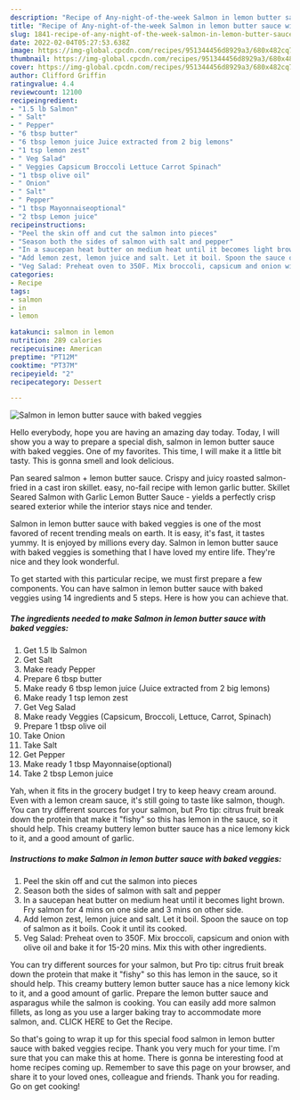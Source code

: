 ```yaml
---
description: "Recipe of Any-night-of-the-week Salmon in lemon butter sauce with baked veggies"
title: "Recipe of Any-night-of-the-week Salmon in lemon butter sauce with baked veggies"
slug: 1841-recipe-of-any-night-of-the-week-salmon-in-lemon-butter-sauce-with-baked-veggies
date: 2022-02-04T05:27:53.638Z
image: https://img-global.cpcdn.com/recipes/951344456d8929a3/680x482cq70/salmon-in-lemon-butter-sauce-with-baked-veggies-recipe-main-photo.jpg
thumbnail: https://img-global.cpcdn.com/recipes/951344456d8929a3/680x482cq70/salmon-in-lemon-butter-sauce-with-baked-veggies-recipe-main-photo.jpg
cover: https://img-global.cpcdn.com/recipes/951344456d8929a3/680x482cq70/salmon-in-lemon-butter-sauce-with-baked-veggies-recipe-main-photo.jpg
author: Clifford Griffin
ratingvalue: 4.4
reviewcount: 12100
recipeingredient:
- "1.5 lb Salmon"
- " Salt"
- " Pepper"
- "6 tbsp butter"
- "6 tbsp lemon juice Juice extracted from 2 big lemons"
- "1 tsp lemon zest"
- " Veg Salad"
- " Veggies Capsicum Broccoli Lettuce Carrot Spinach"
- "1 tbsp olive oil"
- " Onion"
- " Salt"
- " Pepper"
- "1 tbsp Mayonnaiseoptional"
- "2 tbsp Lemon juice"
recipeinstructions:
- "Peel the skin off and cut the salmon into pieces"
- "Season both the sides of salmon with salt and pepper"
- "In a saucepan heat butter on medium heat until it becomes light brown. Fry salmon for 4 mins on one side and 3 mins on other side."
- "Add lemon zest, lemon juice and salt. Let it boil. Spoon the sauce on top of salmon as it boils. Cook it until its cooked."
- "Veg Salad: Preheat oven to 350F. Mix broccoli, capsicum and onion with olive oil and bake it for 15-20 mins. Mix this with other ingredients."
categories:
- Recipe
tags:
- salmon
- in
- lemon

katakunci: salmon in lemon 
nutrition: 289 calories
recipecuisine: American
preptime: "PT12M"
cooktime: "PT37M"
recipeyield: "2"
recipecategory: Dessert

---
```



![Salmon in lemon butter sauce with baked veggies](https://img-global.cpcdn.com/recipes/951344456d8929a3/680x482cq70/salmon-in-lemon-butter-sauce-with-baked-veggies-recipe-main-photo.jpg)

Hello everybody, hope you are having an amazing day today. Today, I will show you a way to prepare a special dish, salmon in lemon butter sauce with baked veggies. One of my favorites. This time, I will make it a little bit tasty. This is gonna smell and look delicious.

Pan seared salmon + lemon butter sauce. Crispy and juicy roasted salmon-fried in a cast iron skillet. easy, no-fail recipe with lemon garlic butter. Skillet Seared Salmon with Garlic Lemon Butter Sauce - yields a perfectly crisp seared exterior while the interior stays nice and tender.

Salmon in lemon butter sauce with baked veggies is one of the most favored of recent trending meals on earth. It is easy, it's fast, it tastes yummy. It is enjoyed by millions every day. Salmon in lemon butter sauce with baked veggies is something that I have loved my entire life. They're nice and they look wonderful.


To get started with this particular recipe, we must first prepare a few components. You can have salmon in lemon butter sauce with baked veggies using 14 ingredients and 5 steps. Here is how you can achieve that.

<!--inarticleads1-->

##### The ingredients needed to make Salmon in lemon butter sauce with baked veggies:

1. Get 1.5 lb Salmon
1. Get  Salt
1. Make ready  Pepper
1. Prepare 6 tbsp butter
1. Make ready 6 tbsp lemon juice (Juice extracted from 2 big lemons)
1. Make ready 1 tsp lemon zest
1. Get  Veg Salad
1. Make ready  Veggies (Capsicum, Broccoli, Lettuce, Carrot, Spinach)
1. Prepare 1 tbsp olive oil
1. Take  Onion
1. Take  Salt
1. Get  Pepper
1. Make ready 1 tbsp Mayonnaise(optional)
1. Take 2 tbsp Lemon juice


Yah, when it fits in the grocery budget I try to keep heavy cream around. Even with a lemon cream sauce, it's still going to taste like salmon, though. You can try different sources for your salmon, but Pro tip: citrus fruit break down the protein that make it "fishy" so this has lemon in the sauce, so it should help. This creamy buttery lemon butter sauce has a nice lemony kick to it, and a good amount of garlic. 

<!--inarticleads2-->

##### Instructions to make Salmon in lemon butter sauce with baked veggies:

1. Peel the skin off and cut the salmon into pieces
1. Season both the sides of salmon with salt and pepper
1. In a saucepan heat butter on medium heat until it becomes light brown. Fry salmon for 4 mins on one side and 3 mins on other side.
1. Add lemon zest, lemon juice and salt. Let it boil. Spoon the sauce on top of salmon as it boils. Cook it until its cooked.
1. Veg Salad: Preheat oven to 350F. Mix broccoli, capsicum and onion with olive oil and bake it for 15-20 mins. Mix this with other ingredients.


You can try different sources for your salmon, but Pro tip: citrus fruit break down the protein that make it "fishy" so this has lemon in the sauce, so it should help. This creamy buttery lemon butter sauce has a nice lemony kick to it, and a good amount of garlic. Prepare the lemon butter sauce and asparagus while the salmon is cooking. You can easily add more salmon fillets, as long as you use a larger baking tray to accommodate more salmon, and. CLICK HERE to Get the Recipe. 

So that's going to wrap it up for this special food salmon in lemon butter sauce with baked veggies recipe. Thank you very much for your time. I'm sure that you can make this at home. There is gonna be interesting food at home recipes coming up. Remember to save this page on your browser, and share it to your loved ones, colleague and friends. Thank you for reading. Go on get cooking!
